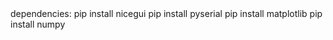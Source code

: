 <TODO>
dependencies:
pip install nicegui
pip install pyserial
pip install matplotlib
pip install numpy

